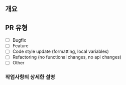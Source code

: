 ## 개요


## PR 유형

- [ ] Bugfix
- [ ] Feature
- [ ] Code style update (formatting, local variables)
- [ ] Refactoring (no functional changes, no api changes)
- [ ] Other

### 작업사항의 상세한 설명
